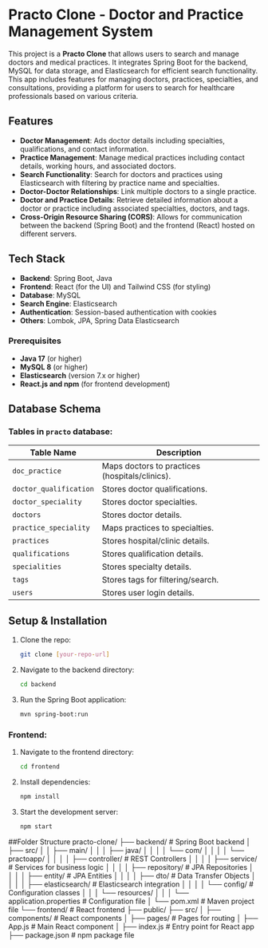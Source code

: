 # Practo Clone - Doctor and Practice Management System

This project is a **Practo Clone** that allows users to search and manage doctors and medical practices. It integrates Spring Boot for the backend, MySQL for data storage, and Elasticsearch for efficient search functionality. This app includes features for managing doctors, practices, specialties, and consultations, providing a platform for users to search for healthcare professionals based on various criteria.

## Features

- **Doctor Management**: Ads doctor details including specialties, qualifications, and contact information.
- **Practice Management**: Manage medical practices including contact details, working hours, and associated doctors.
- **Search Functionality**: Search for doctors and practices using Elasticsearch with filtering by practice name and specialties.
- **Doctor-Doctor Relationships**: Link multiple doctors to a single practice.
- **Doctor and Practice Details**: Retrieve detailed information about a doctor or practice including associated specialties, doctors, and tags.
- **Cross-Origin Resource Sharing (CORS)**: Allows for communication between the backend (Spring Boot) and the frontend (React) hosted on different servers.

## Tech Stack

- **Backend**: Spring Boot, Java
- **Frontend**: React (for the UI) and Tailwind CSS (for styling)
- **Database**: MySQL
- **Search Engine**: Elasticsearch
- **Authentication**: Session-based authentication with cookies
- **Others**: Lombok, JPA, Spring Data Elasticsearch

### Prerequisites

- **Java 17** (or higher)
- **MySQL 8** (or higher)
- **Elasticsearch** (version 7.x or higher)
- **React.js and npm** (for frontend development)

  
## Database Schema

### Tables in `practo` database:
| Table Name             | Description |
|------------------------|-------------|
| `doc_practice`         | Maps doctors to practices (hospitals/clinics). |
| `doctor_qualification` | Stores doctor qualifications. |
| `doctor_speciality`    | Stores doctor specialties. |
| `doctors`             | Stores doctor details. |
| `practice_speciality`  | Maps practices to specialties. |
| `practices`           | Stores hospital/clinic details. |
| `qualifications`       | Stores qualification details. |
| `specialities`        | Stores specialty details. |
| `tags`               | Stores tags for filtering/search. |
| `users`              | Stores user login details. |

## Setup & Installation

1. Clone the repo:
   ```sh
   git clone [your-repo-url]
   ```
2. Navigate to the backend directory:
   ```sh
   cd backend
   ```
3. Run the Spring Boot application:
   ```sh
   mvn spring-boot:run
   ```
### Frontend:
1. Navigate to the frontend directory:
   ```sh
   cd frontend
   ```
2. Install dependencies:
   ```sh
   npm install
   ```
3. Start the development server:
   ```sh
   npm start

##Folder Structure
practo-clone/
├── backend/                     # Spring Boot backend
│   ├── src/
│   │   ├── main/
│   │   │   ├── java/
│   │   │   │   └── com/
│   │   │   │       └── practoapp/
│   │   │   │           ├── controller/       # REST Controllers
│   │   │   │           ├── service/          # Services for business logic
│   │   │   │           ├── repository/       # JPA Repositories
│   │   │   │           ├── entity/           # JPA Entities
│   │   │   │           ├── dto/              # Data Transfer Objects
│   │   │   │           ├── elasticsearch/    # Elasticsearch integration
│   │   │   │           └── config/            # Configuration classes
│   │   │   └── resources/
│   │   │       └── application.properties      # Configuration file
│   └── pom.xml                                 # Maven project file
└── frontend/                    # React frontend
    ├── public/
    ├── src/
    │   ├── components/           # React components
    │   ├── pages/                # Pages for routing
    │   ├── App.js                # Main React component
    │   ├── index.js              # Entry point for React app
    ├── package.json              # npm package file


